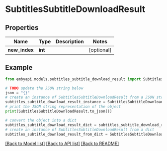 # SubtitlesSubtitleDownloadResult


## Properties

Name | Type | Description | Notes
------------ | ------------- | ------------- | -------------
**new_index** | **int** |  | [optional] 

## Example

```python
from embyapi.models.subtitles_subtitle_download_result import SubtitlesSubtitleDownloadResult

# TODO update the JSON string below
json = "{}"
# create an instance of SubtitlesSubtitleDownloadResult from a JSON string
subtitles_subtitle_download_result_instance = SubtitlesSubtitleDownloadResult.from_json(json)
# print the JSON string representation of the object
print(SubtitlesSubtitleDownloadResult.to_json())

# convert the object into a dict
subtitles_subtitle_download_result_dict = subtitles_subtitle_download_result_instance.to_dict()
# create an instance of SubtitlesSubtitleDownloadResult from a dict
subtitles_subtitle_download_result_from_dict = SubtitlesSubtitleDownloadResult.from_dict(subtitles_subtitle_download_result_dict)
```
[[Back to Model list]](../README.md#documentation-for-models) [[Back to API list]](../README.md#documentation-for-api-endpoints) [[Back to README]](../README.md)



